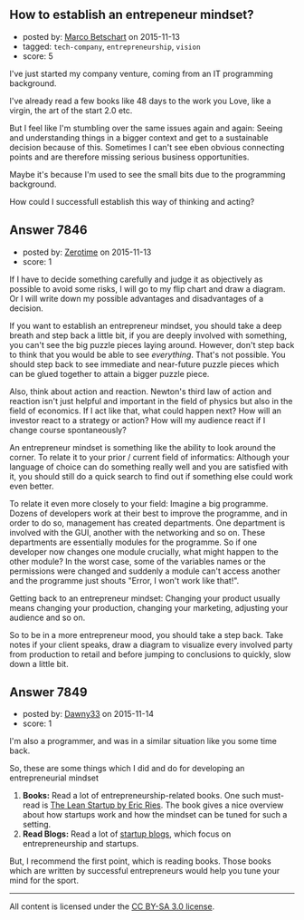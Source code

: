 ## How to establish an entrepeneur mindset?

- posted by: [Marco Betschart](https://stackexchange.com/users/7294977/marco-betschart) on 2015-11-13
- tagged: `tech-company`, `entrepreneurship`, `vision`
- score: 5

I've just started my company venture, coming from an IT programming background.

I've already read a few books like 48 days to the work you Love, like a virgin, the art of the start 2.0 etc.

But I feel like I'm stumbling over the same issues again and again: Seeing and understanding things in a bigger context and get to a sustainable decision because of this.   Sometimes I can't see eben obvious connecting points and are therefore missing serious business opportunities.

Maybe it's because I'm used to see the small bits due to the programming background.

How could I successfull establish this way of thinking and acting?


## Answer 7846

- posted by: [Zerotime](https://stackexchange.com/users/4811661/zerotime) on 2015-11-13
- score: 1

If I have to decide something carefully and judge it as objectively as possible to avoid some risks, I will go to my flip chart and draw a diagram. Or I will write down my possible advantages and disadvantages of a decision.

If you want to establish an entrepreneur mindset, you should take a deep breath and step back a little bit, if you are deeply involved with something, you can't see the big puzzle pieces laying around. However, don't step back to think that you would be able to see *everything*. That's not possible. You should step back to see immediate and near-future puzzle pieces which can be glued together to attain a bigger puzzle piece.

Also, think about action and reaction. Newton's third law of action and reaction isn't just helpful and important in the field of physics but also in the field of economics. If I act like that, what could happen next? How will an investor react to a strategy or action? How will my audience react if I change course spontaneously?

An entrepreneur mindset is something like the ability to look around the corner. To relate it to your prior / current field of informatics: Although your language of choice can do something really well and you are satisfied with it, you should still do a quick search to find out if something else could work even better.

To relate it even more closely to your field: Imagine a big programme. Dozens of developers work at their best to improve the programme, and in order to do so, management has created departments. One department is involved with the GUI, another with the networking and so on. These departments are essentially modules for the programme. So if one developer now changes one module crucially, what might happen to the other module? In the worst case, some of the variables names or the permissions were changed and suddenly a module can't access another and the programme just shouts "Error, I won't work like that!".

Getting back to an entrepreneur mindset: Changing your product usually means changing your production, changing your marketing, adjusting your audience and so on.

So to be in a more entrepreneur mood, you should take a step back. Take notes if your client speaks, draw a diagram to visualize every involved party from production to retail and before jumping to conclusions to quickly, slow down a little bit.


## Answer 7849

- posted by: [Dawny33](https://stackexchange.com/users/6444670/dawny33) on 2015-11-14
- score: 1

<p>I'm also a programmer, and was in a similar situation like you some time back.</p>

<p>So, these are some things which I did and do for developing an entrepreneurial mindset</p>

<ol>
<li><strong>Books:</strong> Read a lot of entrepreneurship-related books. One such must-read is <a href="http://www.amazon.in/gp/product/0670921602/ref=as_li_tl?ie=UTF8&amp;camp=3626&amp;creative=24790&amp;creativeASIN=0670921602&amp;linkCode=as2&amp;tag=dawny33-21" rel="nofollow">The Lean Startup by Eric Ries</a>. The book gives a nice overview about how startups work and how the mindset can be tuned for such a setting.</li>
<li><strong>Read Blogs:</strong> Read a lot of <a href="http://www.entrepreneur.com/" rel="nofollow">startup blogs</a>, which focus on entrepreneurship and startups.</li>
</ol>

<p>But, I recommend the first point, which is reading books. Those books which are written by successful entrepreneurs would help you tune your mind for the sport.</p>




---

All content is licensed under the [CC BY-SA 3.0 license](https://creativecommons.org/licenses/by-sa/3.0/).
